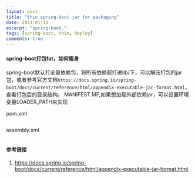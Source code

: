 ```yaml
---
layout: post
title: "thin spring-boot jar for packaging"
date: 2021-01-11
excerpt: "spring-boot."
tags: [spring-boot, thin, deploy]
comments: true
---
```


#### spring-boot打包fat，如何瘦身

spring-boot默认打全量依赖包，将所有依赖都打进lib/下，可以解压打包的jar包，或者参考官方文档`https://docs.spring.io/spring-boot/docs/current/reference/html/appendix-executable-jar-format.html`，查看打包后的目录结构。
MANIFEST.MF,如果想加载外部依赖jar，可以设置环境变量LOADER_PATH来实现

pom.xml
```xml

```

assembly.xml
```xml

```

#### 参考链接
1. https://docs.spring.io/spring-boot/docs/current/reference/html/appendix-executable-jar-format.html